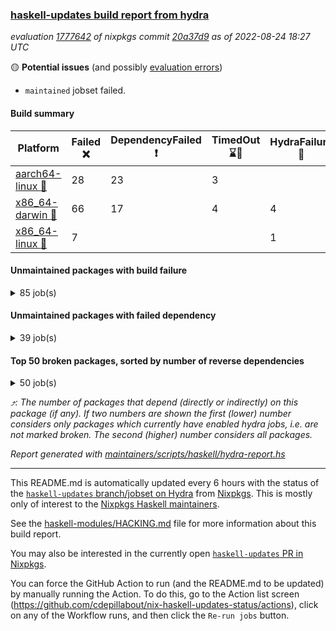 ### [haskell-updates build report from hydra](https://hydra.nixos.org/jobset/nixpkgs/haskell-updates)
*evaluation [1777642](https://hydra.nixos.org/eval/1777642) of nixpkgs commit [20a37d9](https://github.com/NixOS/nixpkgs/commits/20a37d966dc8cf8dfcf6460b7061c6cda5adc866) as of 2022-08-24 18:27 UTC*

:yellow_circle: **Potential issues** (and possibly [evaluation errors](https://hydra.nixos.org/jobset/nixpkgs/haskell-updates))
  * `maintained` jobset failed.

#### Build summary

 | Platform | Failed :x: | DependencyFailed :heavy_exclamation_mark: | TimedOut :hourglass::no_entry_sign: | HydraFailure :construction: | Success :heavy_check_mark: | 
 | --- | --- | --- | --- | --- | --- | 
 | [aarch64-linux :iphone:](https://hydra.nixos.org/eval/1777642?filter=.aarch64-linux) | 28 | 23 | 3 |  | 6603 | 
 | [x86_64-darwin :apple:](https://hydra.nixos.org/eval/1777642?filter=.x86_64-darwin) | 66 | 17 | 4 | 4 | 6512 | 
 | [x86_64-linux :penguin:](https://hydra.nixos.org/eval/1777642?filter=.x86_64-linux) | 7 |  |  | 1 | 6691 | 
#### Unmaintained packages with build failure
<details><summary>85 job(s) </summary>

- [ ] [[:iphone::heavy_check_mark:]](https://hydra.nixos.org/build/188024911) [[:apple::x:]](https://hydra.nixos.org/build/188027897) [[:penguin::heavy_check_mark:]](https://hydra.nixos.org/build/188028354) [haskellPackages.di-core](https://hydra.nixos.org/eval/1777642?filter=haskellPackages.di-core)  :arrow_heading_up: 8 | 11
- [ ] [[:iphone::x:]](https://hydra.nixos.org/build/188025806) [[:apple::heavy_check_mark:]](https://hydra.nixos.org/build/188027413) [[:penguin::heavy_check_mark:]](https://hydra.nixos.org/build/188027365) [haskellPackages.OrderedBits](https://hydra.nixos.org/eval/1777642?filter=haskellPackages.OrderedBits)  :arrow_heading_up: 5 | 36
- [ ] [[:iphone::heavy_check_mark:]](https://hydra.nixos.org/build/188025538) [[:apple::x:]](https://hydra.nixos.org/build/188026155) [[:penguin::heavy_check_mark:]](https://hydra.nixos.org/build/188028532) [haskellPackages.zip](https://hydra.nixos.org/eval/1777642?filter=haskellPackages.zip)  :arrow_heading_up: 5 | 11
- [ ] [[:iphone::x:]](https://hydra.nixos.org/build/188019606) [[:apple::heavy_check_mark:]](https://hydra.nixos.org/build/188021974) [[:penguin::heavy_check_mark:]](https://hydra.nixos.org/build/188017899) [haskellPackages.hw-json-simd](https://hydra.nixos.org/eval/1777642?filter=haskellPackages.hw-json-simd)  :arrow_heading_up: 4 | 8
- [ ] [[:iphone::x:]](https://hydra.nixos.org/build/188020705) [[:apple::heavy_check_mark:]](https://hydra.nixos.org/build/188020839) [[:penguin::heavy_check_mark:]](https://hydra.nixos.org/build/188023775) [haskellPackages.hw-simd](https://hydra.nixos.org/eval/1777642?filter=haskellPackages.hw-simd)  :arrow_heading_up: 4 | 8
- [ ] [[:iphone::x:]](https://hydra.nixos.org/build/187763668) [[:apple::heavy_check_mark:]](https://hydra.nixos.org/build/187772001) [[:penguin::heavy_check_mark:]](https://hydra.nixos.org/build/187764646) [haskellPackages.long-double](https://hydra.nixos.org/eval/1777642?filter=haskellPackages.long-double)  :arrow_heading_up: 2 | 2
- [ ] [[:iphone::x:]](https://hydra.nixos.org/build/188024139) [[:apple::heavy_check_mark:]](https://hydra.nixos.org/build/188026078) [[:penguin::heavy_check_mark:]](https://hydra.nixos.org/build/188025230) [haskellPackages.quic](https://hydra.nixos.org/eval/1777642?filter=haskellPackages.quic)  :arrow_heading_up: 2 | 2
- [ ] [[:iphone::x:]](https://hydra.nixos.org/build/187758503) [[:apple::heavy_check_mark:]](https://hydra.nixos.org/build/187760858) [[:penguin::heavy_check_mark:]](https://hydra.nixos.org/build/187757354) [haskellPackages.freetype2](https://hydra.nixos.org/eval/1777642?filter=haskellPackages.freetype2)  :arrow_heading_up: 1 | 8
- [ ] [[:iphone::x:]](https://hydra.nixos.org/build/188022531) [[:apple::x:]](https://hydra.nixos.org/build/188024781) [[:penguin::x:]](https://hydra.nixos.org/build/188017733) [haskellPackages.cabal-install-solver](https://hydra.nixos.org/eval/1777642?filter=haskellPackages.cabal-install-solver)  :arrow_heading_up: 1 | 1
- [ ] [[:iphone::x:]](https://hydra.nixos.org/build/188018665) [[:apple::x:]](https://hydra.nixos.org/build/188019863) [[:penguin::heavy_check_mark:]](https://hydra.nixos.org/build/188018721) [haskellPackages.easytensor](https://hydra.nixos.org/eval/1777642?filter=haskellPackages.easytensor)  :arrow_heading_up: 1 | 1
- [ ] [[:iphone::x:]](https://hydra.nixos.org/build/187756896) [[:apple::heavy_check_mark:]](https://hydra.nixos.org/build/187753917) [[:penguin::heavy_check_mark:]](https://hydra.nixos.org/build/187770850) [haskellPackages.nlopt-haskell](https://hydra.nixos.org/eval/1777642?filter=haskellPackages.nlopt-haskell)  :arrow_heading_up: 1 | 1
- [ ] [[:iphone::heavy_check_mark:]](https://hydra.nixos.org/build/187765666) [[:apple::x:]](https://hydra.nixos.org/build/187760492) [[:penguin::heavy_check_mark:]](https://hydra.nixos.org/build/187756581) [haskellPackages.openal-ffi](https://hydra.nixos.org/eval/1777642?filter=haskellPackages.openal-ffi)  :arrow_heading_up: 1 | 1
- [ ] [[:iphone::x:]](https://hydra.nixos.org/build/188026688) [[:apple::heavy_check_mark:]](https://hydra.nixos.org/build/188022156) [[:penguin::heavy_check_mark:]](https://hydra.nixos.org/build/188024054) [haskellPackages.swisstable](https://hydra.nixos.org/eval/1777642?filter=haskellPackages.swisstable)  :arrow_heading_up: 1 | 1
- [ ] [[:iphone::x:]](https://hydra.nixos.org/build/187762212) [[:apple::heavy_check_mark:]](https://hydra.nixos.org/build/187773956) [[:penguin::heavy_check_mark:]](https://hydra.nixos.org/build/187770283) [haskellPackages.unicode-properties](https://hydra.nixos.org/eval/1777642?filter=haskellPackages.unicode-properties)  :arrow_heading_up: 1 | 1
- [ ] [[:iphone::x:]](https://hydra.nixos.org/build/188024200) [[:apple::heavy_check_mark:]](https://hydra.nixos.org/build/188027568) [[:penguin::heavy_check_mark:]](https://hydra.nixos.org/build/188030281) [haskellPackages.flatparse](https://hydra.nixos.org/eval/1777642?filter=haskellPackages.flatparse)  :arrow_heading_up: 0 | 7
- [ ] [[:iphone::heavy_check_mark:]](https://hydra.nixos.org/build/188018750) [[:apple::x:]](https://hydra.nixos.org/build/188029735) [[:penguin::heavy_check_mark:]](https://hydra.nixos.org/build/188018871) [haskellPackages.PyF](https://hydra.nixos.org/eval/1777642?filter=haskellPackages.PyF)  :arrow_heading_up: 0 | 4
- [ ] [[:iphone::heavy_check_mark:]](https://hydra.nixos.org/build/187757056) [[:apple::x:]](https://hydra.nixos.org/build/187763747) [[:penguin::heavy_check_mark:]](https://hydra.nixos.org/build/187764145) [haskellPackages.hmidi](https://hydra.nixos.org/eval/1777642?filter=haskellPackages.hmidi)  :arrow_heading_up: 0 | 4
- [ ] [[:iphone::x:]](https://hydra.nixos.org/build/188021216) [[:apple::x:]](https://hydra.nixos.org/build/188017031) [[:penguin::heavy_check_mark:]](https://hydra.nixos.org/build/188021048) [haskellPackages.json-rpc](https://hydra.nixos.org/eval/1777642?filter=haskellPackages.json-rpc)  :arrow_heading_up: 0 | 2
- [ ] [[:iphone::heavy_check_mark:]](https://hydra.nixos.org/build/188020693) [[:apple::x:]](https://hydra.nixos.org/build/188024979) [[:penguin::heavy_check_mark:]](https://hydra.nixos.org/build/188018355) [haskellPackages.posix-socket](https://hydra.nixos.org/eval/1777642?filter=haskellPackages.posix-socket)  :arrow_heading_up: 0 | 2
- [ ] [[:iphone::heavy_check_mark:]](https://hydra.nixos.org/build/188043247) [[:apple::x:]](https://hydra.nixos.org/build/188020077) [[:penguin::heavy_check_mark:]](https://hydra.nixos.org/build/188043157) [haskellPackages.gi-gdkx11](https://hydra.nixos.org/eval/1777642?filter=haskellPackages.gi-gdkx11)  :arrow_heading_up: 0 | 1
- [ ] [[:iphone::heavy_check_mark:]](https://hydra.nixos.org/build/188030175) [[:apple::x:]](https://hydra.nixos.org/build/188025506) [[:penguin::heavy_check_mark:]](https://hydra.nixos.org/build/188023232) [haskellPackages.hamid](https://hydra.nixos.org/eval/1777642?filter=haskellPackages.hamid)  :arrow_heading_up: 0 | 1
- [ ] [[:iphone::heavy_check_mark:]](https://hydra.nixos.org/build/188029515) [[:apple::x:]](https://hydra.nixos.org/build/188020538) [[:penguin::heavy_check_mark:]](https://hydra.nixos.org/build/188031263) [haskellPackages.hmatrix-morpheus](https://hydra.nixos.org/eval/1777642?filter=haskellPackages.hmatrix-morpheus)  :arrow_heading_up: 0 | 1
- [ ] [[:iphone::heavy_check_mark:]](https://hydra.nixos.org/build/187768112) [[:apple::x:]](https://hydra.nixos.org/build/187767816) [[:penguin::heavy_check_mark:]](https://hydra.nixos.org/build/187757052) [haskellPackages.huckleberry](https://hydra.nixos.org/eval/1777642?filter=haskellPackages.huckleberry)  :arrow_heading_up: 0 | 1
- [ ] [[:iphone::x:]](https://hydra.nixos.org/build/188025434) [[:apple::heavy_check_mark:]](https://hydra.nixos.org/build/188026849) [[:penguin::heavy_check_mark:]](https://hydra.nixos.org/build/188021372) [haskellPackages.picosat](https://hydra.nixos.org/eval/1777642?filter=haskellPackages.picosat)  :arrow_heading_up: 0 | 1
- [ ] [[:iphone::heavy_check_mark:]](https://hydra.nixos.org/build/187759813) [[:apple::x:]](https://hydra.nixos.org/build/187763999) [[:penguin::heavy_check_mark:]](https://hydra.nixos.org/build/187764548) [haskellPackages.select](https://hydra.nixos.org/eval/1777642?filter=haskellPackages.select)  :arrow_heading_up: 0 | 1
- [ ] [[:iphone::heavy_check_mark:]](https://hydra.nixos.org/build/188018977) [[:apple::x:]](https://hydra.nixos.org/build/188017708) [[:penguin::heavy_check_mark:]](https://hydra.nixos.org/build/188023563) [haskellPackages.sysinfo](https://hydra.nixos.org/eval/1777642?filter=haskellPackages.sysinfo)  :arrow_heading_up: 0 | 1
- [ ] [[:iphone::heavy_check_mark:]](https://hydra.nixos.org/build/188030190) [[:apple::x:]](https://hydra.nixos.org/build/188025195) [[:penguin::heavy_check_mark:]](https://hydra.nixos.org/build/188027794) [haskellPackages.FractalArt](https://hydra.nixos.org/eval/1777642?filter=haskellPackages.FractalArt) 
- [ ] [[:iphone::x:]](https://hydra.nixos.org/build/188023891) [[:apple::heavy_check_mark:]](https://hydra.nixos.org/build/188023271) [[:penguin::heavy_check_mark:]](https://hydra.nixos.org/build/188022638) [haskellPackages.HsASA](https://hydra.nixos.org/eval/1777642?filter=haskellPackages.HsASA) 
- [ ] [[:iphone::x:]](https://hydra.nixos.org/build/188028358) [[:apple::x:]](https://hydra.nixos.org/build/188019486) [[:penguin::x:]](https://hydra.nixos.org/build/188023770) [haskellPackages.aasam](https://hydra.nixos.org/eval/1777642?filter=haskellPackages.aasam) 
- [ ] [[:iphone::heavy_check_mark:]](https://hydra.nixos.org/build/188022380) [[:apple::heavy_check_mark:]](https://hydra.nixos.org/build/188019082) [[:penguin::x:]](https://hydra.nixos.org/build/188019203) [haskellPackages.capataz](https://hydra.nixos.org/eval/1777642?filter=haskellPackages.capataz) 
- [ ] [[:iphone::heavy_check_mark:]](https://hydra.nixos.org/build/188023367) [[:apple::x:]](https://hydra.nixos.org/build/188019746) [[:penguin::heavy_check_mark:]](https://hydra.nixos.org/build/188020832) [haskellPackages.chiphunk](https://hydra.nixos.org/eval/1777642?filter=haskellPackages.chiphunk) 
- [ ] [[:iphone::x:]](https://hydra.nixos.org/build/188024615) [[:apple::heavy_check_mark:]](https://hydra.nixos.org/build/188028273) [[:penguin::heavy_check_mark:]](https://hydra.nixos.org/build/188031531) [haskellPackages.comfort-fftw](https://hydra.nixos.org/eval/1777642?filter=haskellPackages.comfort-fftw) 
- [ ] [[:iphone::heavy_check_mark:]](https://hydra.nixos.org/build/188020078) [[:apple::x:]](https://hydra.nixos.org/build/188023729) [[:penguin::heavy_check_mark:]](https://hydra.nixos.org/build/188023156) [haskellPackages.diskhash](https://hydra.nixos.org/eval/1777642?filter=haskellPackages.diskhash) 
- [ ] [[:iphone::heavy_check_mark:]](https://hydra.nixos.org/build/188028933) [[:apple::x:]](https://hydra.nixos.org/build/188028678) [[:penguin::heavy_check_mark:]](https://hydra.nixos.org/build/188021107) [haskellPackages.epub-tools](https://hydra.nixos.org/eval/1777642?filter=haskellPackages.epub-tools) 
- [ ] [[:iphone::heavy_check_mark:]](https://hydra.nixos.org/build/188026531) [[:apple::x:]](https://hydra.nixos.org/build/188025664) [[:penguin::heavy_check_mark:]](https://hydra.nixos.org/build/188027601) [haskellPackages.fsnotify-conduit](https://hydra.nixos.org/eval/1777642?filter=haskellPackages.fsnotify-conduit) 
- [ ] [[:iphone::heavy_check_mark:]](https://hydra.nixos.org/build/188028689) [[:apple::x:]](https://hydra.nixos.org/build/188030917) [[:penguin::heavy_check_mark:]](https://hydra.nixos.org/build/188027008) [haskellPackages.fudgets](https://hydra.nixos.org/eval/1777642?filter=haskellPackages.fudgets) 
- [ ] [[:iphone::heavy_check_mark:]](https://hydra.nixos.org/build/188023644) [[:apple::x:]](https://hydra.nixos.org/build/188031404) [[:penguin::heavy_check_mark:]](https://hydra.nixos.org/build/188030853) [haskellPackages.gerrit](https://hydra.nixos.org/eval/1777642?filter=haskellPackages.gerrit) 
- [ ] [[:iphone::heavy_check_mark:]](https://hydra.nixos.org/build/187758353) [[:apple::x:]](https://hydra.nixos.org/build/187754188) [[:penguin::heavy_check_mark:]](https://hydra.nixos.org/build/187770936) [haskellPackages.ghc-gc-hook](https://hydra.nixos.org/eval/1777642?filter=haskellPackages.ghc-gc-hook) 
- [ ] [[:apple::x:]](https://hydra.nixos.org/build/188023261) [haskellPackages.gi-gtkosxapplication](https://hydra.nixos.org/eval/1777642?filter=haskellPackages.gi-gtkosxapplication) 
- [ ] [[:iphone::x:]](https://hydra.nixos.org/build/188043162) [[:penguin::heavy_check_mark:]](https://hydra.nixos.org/build/188043166) [haskellPackages.gnome-keyring](https://hydra.nixos.org/eval/1777642?filter=haskellPackages.gnome-keyring) 
- [ ] [[:apple::x:]](https://hydra.nixos.org/build/188022725) [haskellPackages.gtk-mac-integration](https://hydra.nixos.org/eval/1777642?filter=haskellPackages.gtk-mac-integration) 
- [ ] [[:iphone::heavy_check_mark:]](https://hydra.nixos.org/build/188043188) [[:apple::x:]](https://hydra.nixos.org/build/188020720) [[:penguin::heavy_check_mark:]](https://hydra.nixos.org/build/188043205) [haskellPackages.gtk-traymanager](https://hydra.nixos.org/eval/1777642?filter=haskellPackages.gtk-traymanager) 
- [ ] [[:apple::x:]](https://hydra.nixos.org/build/188028183) [haskellPackages.gtk3-mac-integration](https://hydra.nixos.org/eval/1777642?filter=haskellPackages.gtk3-mac-integration) 
- [ ] [[:iphone::heavy_check_mark:]](https://hydra.nixos.org/build/187767616) [[:apple::x:]](https://hydra.nixos.org/build/187766019) [[:penguin::heavy_check_mark:]](https://hydra.nixos.org/build/187768812) [haskellPackages.hid](https://hydra.nixos.org/eval/1777642?filter=haskellPackages.hid) 
- [ ] [[:iphone::heavy_check_mark:]](https://hydra.nixos.org/build/188024713) [[:apple::x:]](https://hydra.nixos.org/build/188022148) [[:penguin::heavy_check_mark:]](https://hydra.nixos.org/build/188029237) [haskellPackages.higher-leveldb](https://hydra.nixos.org/eval/1777642?filter=haskellPackages.higher-leveldb) 
- [ ] [[:iphone::heavy_check_mark:]](https://hydra.nixos.org/build/188023303) [[:apple::x:]](https://hydra.nixos.org/build/188023028) [[:penguin::heavy_check_mark:]](https://hydra.nixos.org/build/188017325) [haskellPackages.highlight](https://hydra.nixos.org/eval/1777642?filter=haskellPackages.highlight) 
- [ ] [[:iphone::heavy_check_mark:]](https://hydra.nixos.org/build/188018561) [[:apple::x:]](https://hydra.nixos.org/build/188027844) [[:penguin::heavy_check_mark:]](https://hydra.nixos.org/build/188019991) [haskellPackages.hinotify-conduit](https://hydra.nixos.org/eval/1777642?filter=haskellPackages.hinotify-conduit) 
- [ ] [[:iphone::heavy_check_mark:]](https://hydra.nixos.org/build/188020782) [[:apple::x:]](https://hydra.nixos.org/build/188029831) [[:penguin::heavy_check_mark:]](https://hydra.nixos.org/build/188029833) [haskellPackages.hssh](https://hydra.nixos.org/eval/1777642?filter=haskellPackages.hssh) 
- [ ] [[:iphone::heavy_check_mark:]](https://hydra.nixos.org/build/188022163) [[:apple::x:]](https://hydra.nixos.org/build/188028963) [[:penguin::heavy_check_mark:]](https://hydra.nixos.org/build/188030410) [haskellPackages.hsshellscript](https://hydra.nixos.org/eval/1777642?filter=haskellPackages.hsshellscript) 
- [ ] [[:iphone::heavy_check_mark:]](https://hydra.nixos.org/build/187767673) [[:apple::x:]](https://hydra.nixos.org/build/187754648) [[:penguin::heavy_check_mark:]](https://hydra.nixos.org/build/187772198) [haskellPackages.hssourceinfo](https://hydra.nixos.org/eval/1777642?filter=haskellPackages.hssourceinfo) 
- [ ] [[:iphone::heavy_check_mark:]](https://hydra.nixos.org/build/188025786) [[:apple::x:]](https://hydra.nixos.org/build/188019527) [[:penguin::heavy_check_mark:]](https://hydra.nixos.org/build/188031315) [haskellPackages.interprocess](https://hydra.nixos.org/eval/1777642?filter=haskellPackages.interprocess) 
- [ ] [[:iphone::heavy_check_mark:]](https://hydra.nixos.org/build/188017877) [[:apple::x:]](https://hydra.nixos.org/build/188024543) [[:penguin::heavy_check_mark:]](https://hydra.nixos.org/build/188020374) [haskellPackages.intricacy](https://hydra.nixos.org/eval/1777642?filter=haskellPackages.intricacy) 
- [ ] [[:iphone::heavy_check_mark:]](https://hydra.nixos.org/build/188024998) [[:apple::x:]](https://hydra.nixos.org/build/188030424) [[:penguin::heavy_check_mark:]](https://hydra.nixos.org/build/188031484) [haskellPackages.ipcvar](https://hydra.nixos.org/eval/1777642?filter=haskellPackages.ipcvar) 
- [ ] [[:iphone::x:]](https://hydra.nixos.org/build/188025284) [[:apple::heavy_check_mark:]](https://hydra.nixos.org/build/188019993) [[:penguin::heavy_check_mark:]](https://hydra.nixos.org/build/188026143) [haskellPackages.jammittools](https://hydra.nixos.org/eval/1777642?filter=haskellPackages.jammittools) 
- [ ] [[:apple::x:]](https://hydra.nixos.org/build/187760836) [haskellPackages.kqueue](https://hydra.nixos.org/eval/1777642?filter=haskellPackages.kqueue) 
- [ ] [[:iphone::x:]](https://hydra.nixos.org/build/188030687) [[:apple::x:]](https://hydra.nixos.org/build/188031533) [[:penguin::x:]](https://hydra.nixos.org/build/188017137) [haskellPackages.landlock](https://hydra.nixos.org/eval/1777642?filter=haskellPackages.landlock) 
- [ ] [[:iphone::x:]](https://hydra.nixos.org/build/188018555) [[:apple::x:]](https://hydra.nixos.org/build/188029937) [[:penguin::heavy_check_mark:]](https://hydra.nixos.org/build/188031387) [haskellPackages.libsecp256k1](https://hydra.nixos.org/eval/1777642?filter=haskellPackages.libsecp256k1) 
- [ ] [[:iphone::heavy_check_mark:]](https://hydra.nixos.org/build/187757474) [[:apple::x:]](https://hydra.nixos.org/build/187770868) [[:penguin::heavy_check_mark:]](https://hydra.nixos.org/build/187766473) [haskellPackages.linux-framebuffer](https://hydra.nixos.org/eval/1777642?filter=haskellPackages.linux-framebuffer) 
- [ ] [[:iphone::heavy_check_mark:]](https://hydra.nixos.org/build/188026254) [[:apple::x:]](https://hydra.nixos.org/build/188031235) [[:penguin::heavy_check_mark:]](https://hydra.nixos.org/build/188025285) [haskellPackages.mediawiki2latex](https://hydra.nixos.org/eval/1777642?filter=haskellPackages.mediawiki2latex) 
- [ ] [[:iphone::heavy_check_mark:]](https://hydra.nixos.org/build/187773188) [[:apple::x:]](https://hydra.nixos.org/build/187769267) [[:penguin::heavy_check_mark:]](https://hydra.nixos.org/build/187771563) [haskellPackages.memfd](https://hydra.nixos.org/eval/1777642?filter=haskellPackages.memfd) 
- [ ] [[:iphone::heavy_check_mark:]](https://hydra.nixos.org/build/188027998) [[:apple::x:]](https://hydra.nixos.org/build/188019021) [[:penguin::heavy_check_mark:]](https://hydra.nixos.org/build/188029745) [haskellPackages.mercury-api](https://hydra.nixos.org/eval/1777642?filter=haskellPackages.mercury-api) 
- [ ] [[:iphone::heavy_check_mark:]](https://hydra.nixos.org/build/188026933) [[:apple::x:]](https://hydra.nixos.org/build/188020372) [[:penguin::heavy_check_mark:]](https://hydra.nixos.org/build/188017048) [haskellPackages.nano-cryptr](https://hydra.nixos.org/eval/1777642?filter=haskellPackages.nano-cryptr) 
- [ ] [[:iphone::x:]](https://hydra.nixos.org/build/188023640) [[:apple::x:]](https://hydra.nixos.org/build/188027224) [[:penguin::x:]](https://hydra.nixos.org/build/188019448) [haskellPackages.ngx-export-log](https://hydra.nixos.org/eval/1777642?filter=haskellPackages.ngx-export-log) 
- [ ] [[:iphone::heavy_check_mark:]](https://hydra.nixos.org/build/188022321) [[:apple::x:]](https://hydra.nixos.org/build/188030560) [[:penguin::heavy_check_mark:]](https://hydra.nixos.org/build/188024633) [haskellPackages.persistent-pagination](https://hydra.nixos.org/eval/1777642?filter=haskellPackages.persistent-pagination) 
- [ ] [[:iphone::heavy_check_mark:]](https://hydra.nixos.org/build/188019430) [[:apple::x:]](https://hydra.nixos.org/build/188021521) [[:penguin::heavy_check_mark:]](https://hydra.nixos.org/build/188017688) [haskellPackages.phatsort](https://hydra.nixos.org/eval/1777642?filter=haskellPackages.phatsort) 
- [ ] [[:iphone::x:]](https://hydra.nixos.org/build/188030881) [[:apple::x:]](https://hydra.nixos.org/build/188018161) [[:penguin::x:]](https://hydra.nixos.org/build/188029018) [haskellPackages.phonetic-languages-simplified-properties-array-old](https://hydra.nixos.org/eval/1777642?filter=haskellPackages.phonetic-languages-simplified-properties-array-old) 
- [ ] [[:iphone::heavy_check_mark:]](https://hydra.nixos.org/build/188025465) [[:apple::x:]](https://hydra.nixos.org/build/188030098) [[:penguin::heavy_check_mark:]](https://hydra.nixos.org/build/188021080) [haskellPackages.ping-wrapper](https://hydra.nixos.org/eval/1777642?filter=haskellPackages.ping-wrapper) 
- [ ] [[:iphone::heavy_check_mark:]](https://hydra.nixos.org/build/188024056) [[:apple::x:]](https://hydra.nixos.org/build/188017823) [[:penguin::heavy_check_mark:]](https://hydra.nixos.org/build/188030915) [haskellPackages.posix-timer](https://hydra.nixos.org/eval/1777642?filter=haskellPackages.posix-timer) 
- [ ] [[:iphone::heavy_check_mark:]](https://hydra.nixos.org/build/188023063) [[:apple::x:]](https://hydra.nixos.org/build/188028487) [[:penguin::heavy_check_mark:]](https://hydra.nixos.org/build/188027764) [haskellPackages.procex](https://hydra.nixos.org/eval/1777642?filter=haskellPackages.procex) 
- [ ] [[:iphone::heavy_check_mark:]](https://hydra.nixos.org/build/188027292) [[:apple::x:]](https://hydra.nixos.org/build/188027508) [[:penguin::heavy_check_mark:]](https://hydra.nixos.org/build/188018392) [haskellPackages.pthread](https://hydra.nixos.org/eval/1777642?filter=haskellPackages.pthread) 
- [ ] [[:iphone::x:]](https://hydra.nixos.org/build/188029187) [[:apple::x:]](https://hydra.nixos.org/build/188021850) [[:penguin::x:]](https://hydra.nixos.org/build/188025940) [haskellPackages.r-glpk-phonetic-languages-ukrainian-durations](https://hydra.nixos.org/eval/1777642?filter=haskellPackages.r-glpk-phonetic-languages-ukrainian-durations) 
- [ ] [[:iphone::heavy_check_mark:]](https://hydra.nixos.org/build/188031392) [[:apple::x:]](https://hydra.nixos.org/build/188019994) [[:penguin::heavy_check_mark:]](https://hydra.nixos.org/build/188023136) [haskellPackages.reserve](https://hydra.nixos.org/eval/1777642?filter=haskellPackages.reserve) 
- [ ] [[:iphone::x:]](https://hydra.nixos.org/build/187762244) [[:apple::heavy_check_mark:]](https://hydra.nixos.org/build/187755003) [[:penguin::heavy_check_mark:]](https://hydra.nixos.org/build/187761550) [haskellPackages.risc386](https://hydra.nixos.org/eval/1777642?filter=haskellPackages.risc386) 
- [ ] [[:iphone::heavy_check_mark:]](https://hydra.nixos.org/build/187766680) [[:apple::x:]](https://hydra.nixos.org/build/187756803) [[:penguin::heavy_check_mark:]](https://hydra.nixos.org/build/187763289) [haskellPackages.sfml-audio](https://hydra.nixos.org/eval/1777642?filter=haskellPackages.sfml-audio) 
- [ ] [[:iphone::heavy_check_mark:]](https://hydra.nixos.org/build/187767034) [[:apple::x:]](https://hydra.nixos.org/build/187770065) [[:penguin::heavy_check_mark:]](https://hydra.nixos.org/build/187773143) [haskellPackages.shared-memory](https://hydra.nixos.org/eval/1777642?filter=haskellPackages.shared-memory) 
- [ ] [[:iphone::hourglass::no_entry_sign:]](https://hydra.nixos.org/build/188027087) [[:apple::x:]](https://hydra.nixos.org/build/188021903) [[:penguin::heavy_check_mark:]](https://hydra.nixos.org/build/188020444) [haskellPackages.skews](https://hydra.nixos.org/eval/1777642?filter=haskellPackages.skews) 
- [ ] [[:iphone::x:]](https://hydra.nixos.org/build/188017407) [[:apple::x:]](https://hydra.nixos.org/build/188030520) [[:penguin::heavy_check_mark:]](https://hydra.nixos.org/build/188017250) [haskellPackages.slugify](https://hydra.nixos.org/eval/1777642?filter=haskellPackages.slugify) 
- [ ] [[:iphone::heavy_check_mark:]](https://hydra.nixos.org/build/188019110) [[:apple::x:]](https://hydra.nixos.org/build/188027693) [[:penguin::heavy_check_mark:]](https://hydra.nixos.org/build/188017615) [haskellPackages.som](https://hydra.nixos.org/eval/1777642?filter=haskellPackages.som) 
- [ ] [[:iphone::heavy_check_mark:]](https://hydra.nixos.org/build/188031323) [[:apple::x:]](https://hydra.nixos.org/build/188028017) [[:penguin::heavy_check_mark:]](https://hydra.nixos.org/build/188024012) [haskellPackages.tailfile-hinotify](https://hydra.nixos.org/eval/1777642?filter=haskellPackages.tailfile-hinotify) 
- [ ] [[:iphone::x:]](https://hydra.nixos.org/build/187771981) [[:apple::heavy_check_mark:]](https://hydra.nixos.org/build/187756829) [[:penguin::heavy_check_mark:]](https://hydra.nixos.org/build/187761569) [haskellPackages.wiringPi](https://hydra.nixos.org/eval/1777642?filter=haskellPackages.wiringPi) 
- [ ] [[:iphone::x:]](https://hydra.nixos.org/build/188027836) [[:apple::heavy_check_mark:]](https://hydra.nixos.org/build/188021270) [[:penguin::heavy_check_mark:]](https://hydra.nixos.org/build/188024990) [haskellPackages.x86-64bit](https://hydra.nixos.org/eval/1777642?filter=haskellPackages.x86-64bit) 
- [ ] [[:iphone::heavy_check_mark:]](https://hydra.nixos.org/build/188024233) [[:apple::x:]](https://hydra.nixos.org/build/188025614) [[:penguin::heavy_check_mark:]](https://hydra.nixos.org/build/188021128) [haskellPackages.xmonad-utils](https://hydra.nixos.org/eval/1777642?filter=haskellPackages.xmonad-utils) 
- [ ] [[:iphone::heavy_check_mark:]](https://hydra.nixos.org/build/187767000) [[:apple::x:]](https://hydra.nixos.org/build/187773959) [[:penguin::heavy_check_mark:]](https://hydra.nixos.org/build/187767129) [haskellPackages.yoga](https://hydra.nixos.org/eval/1777642?filter=haskellPackages.yoga) 
- [ ] [[:iphone::heavy_check_mark:]](https://hydra.nixos.org/build/187766494) [[:apple::x:]](https://hydra.nixos.org/build/187768143) [[:penguin::heavy_check_mark:]](https://hydra.nixos.org/build/187766078) [haskellPackages.zot](https://hydra.nixos.org/eval/1777642?filter=haskellPackages.zot) 
- [ ] [[:iphone::heavy_check_mark:]](https://hydra.nixos.org/build/187764016) [[:apple::x:]](https://hydra.nixos.org/build/187761654) [[:penguin::heavy_check_mark:]](https://hydra.nixos.org/build/187756084) [haskellPackages.zxcvbn-c](https://hydra.nixos.org/eval/1777642?filter=haskellPackages.zxcvbn-c) 
</details>

#### Unmaintained packages with failed dependency
<details><summary>39 job(s) </summary>

- [ ] [[:iphone::heavy_check_mark:]](https://hydra.nixos.org/build/188019819) [[:apple::heavy_exclamation_mark:]](https://hydra.nixos.org/build/188020826) [[:penguin::heavy_check_mark:]](https://hydra.nixos.org/build/188017480) [haskellPackages.di-handle](https://hydra.nixos.org/eval/1777642?filter=haskellPackages.di-handle)  :arrow_heading_up: 6 | 9
- [ ] [[:iphone::heavy_check_mark:]](https://hydra.nixos.org/build/188024028) [[:apple::heavy_exclamation_mark:]](https://hydra.nixos.org/build/188028971) [[:penguin::heavy_check_mark:]](https://hydra.nixos.org/build/188019711) [haskellPackages.di-monad](https://hydra.nixos.org/eval/1777642?filter=haskellPackages.di-monad)  :arrow_heading_up: 6 | 9
- [ ] [[:iphone::heavy_check_mark:]](https://hydra.nixos.org/build/188030315) [[:apple::heavy_exclamation_mark:]](https://hydra.nixos.org/build/188018615) [[:penguin::heavy_check_mark:]](https://hydra.nixos.org/build/188028357) [haskellPackages.di-df1](https://hydra.nixos.org/eval/1777642?filter=haskellPackages.di-df1)  :arrow_heading_up: 5 | 8
- [ ] [[:iphone::heavy_exclamation_mark:]](https://hydra.nixos.org/build/188027975) [[:apple::heavy_check_mark:]](https://hydra.nixos.org/build/188017628) [[:penguin::heavy_check_mark:]](https://hydra.nixos.org/build/188017797) [haskellPackages.PrimitiveArray](https://hydra.nixos.org/eval/1777642?filter=haskellPackages.PrimitiveArray)  :arrow_heading_up: 4 | 35
- [ ] [[:iphone::heavy_check_mark:]](https://hydra.nixos.org/build/188027372) [[:apple::heavy_exclamation_mark:]](https://hydra.nixos.org/build/188021229) [[:penguin::heavy_check_mark:]](https://hydra.nixos.org/build/188021315) [haskellPackages.xlsx](https://hydra.nixos.org/eval/1777642?filter=haskellPackages.xlsx)  :arrow_heading_up: 4 | 6
- [ ] [[:iphone::heavy_exclamation_mark:]](https://hydra.nixos.org/build/188030928) [[:apple::heavy_check_mark:]](https://hydra.nixos.org/build/188026663) [[:penguin::heavy_check_mark:]](https://hydra.nixos.org/build/188017587) [haskellPackages.BiobaseTypes](https://hydra.nixos.org/eval/1777642?filter=haskellPackages.BiobaseTypes)  :arrow_heading_up: 3 | 21
- [ ] [[:iphone::heavy_exclamation_mark:]](https://hydra.nixos.org/build/188018785) [[:apple::heavy_check_mark:]](https://hydra.nixos.org/build/188030392) [[:penguin::heavy_check_mark:]](https://hydra.nixos.org/build/188026665) [haskellPackages.hw-json-standard-cursor](https://hydra.nixos.org/eval/1777642?filter=haskellPackages.hw-json-standard-cursor)  :arrow_heading_up: 2 | 6
- [ ] [[:iphone::heavy_exclamation_mark:]](https://hydra.nixos.org/build/188027491) [[:apple::heavy_check_mark:]](https://hydra.nixos.org/build/188019578) [[:penguin::heavy_check_mark:]](https://hydra.nixos.org/build/188027240) [haskellPackages.hw-json-simple-cursor](https://hydra.nixos.org/eval/1777642?filter=haskellPackages.hw-json-simple-cursor)  :arrow_heading_up: 2 | 4
- [ ] [[:iphone::heavy_check_mark:]](https://hydra.nixos.org/build/188017304) [[:apple::heavy_exclamation_mark:]](https://hydra.nixos.org/build/188018933) [[:penguin::heavy_check_mark:]](https://hydra.nixos.org/build/188024650) [haskellPackages.cointracking-imports](https://hydra.nixos.org/eval/1777642?filter=haskellPackages.cointracking-imports)  :arrow_heading_up: 2 | 2
- [ ] [[:iphone::heavy_exclamation_mark:]](https://hydra.nixos.org/build/188026827) [[:apple::heavy_check_mark:]](https://hydra.nixos.org/build/188028690) [[:penguin::heavy_check_mark:]](https://hydra.nixos.org/build/188025669) [haskellPackages.BiobaseENA](https://hydra.nixos.org/eval/1777642?filter=haskellPackages.BiobaseENA)  :arrow_heading_up: 1 | 18
- [ ] [[:iphone::heavy_check_mark:]](https://hydra.nixos.org/build/188020676) [[:apple::heavy_exclamation_mark:]](https://hydra.nixos.org/build/188020129) [[:penguin::heavy_check_mark:]](https://hydra.nixos.org/build/188019260) [haskellPackages.di-polysemy](https://hydra.nixos.org/eval/1777642?filter=haskellPackages.di-polysemy)  :arrow_heading_up: 1 | 4
- [ ] [[:iphone::heavy_exclamation_mark:]](https://hydra.nixos.org/build/188018833) [[:apple::heavy_check_mark:]](https://hydra.nixos.org/build/188020603) [[:penguin::heavy_check_mark:]](https://hydra.nixos.org/build/188021563) [haskellPackages.hw-json](https://hydra.nixos.org/eval/1777642?filter=haskellPackages.hw-json)  :arrow_heading_up: 1 | 3
- [ ] [[:iphone::heavy_exclamation_mark:]](https://hydra.nixos.org/build/188024375) [[:apple::heavy_check_mark:]](https://hydra.nixos.org/build/188030169) [[:penguin::heavy_check_mark:]](https://hydra.nixos.org/build/188029356) [haskellPackages.http3](https://hydra.nixos.org/eval/1777642?filter=haskellPackages.http3)  :arrow_heading_up: 1 | 1
- [ ] [[:iphone::heavy_check_mark:]](https://hydra.nixos.org/build/188024581) [[:apple::heavy_exclamation_mark:]](https://hydra.nixos.org/build/188019190) [[:penguin::heavy_check_mark:]](https://hydra.nixos.org/build/188023517) [haskellPackages.moto](https://hydra.nixos.org/eval/1777642?filter=haskellPackages.moto)  :arrow_heading_up: 1 | 1
- [ ] [[:iphone::hourglass::no_entry_sign:]](https://hydra.nixos.org/build/188023351) [[:apple::heavy_exclamation_mark:]](https://hydra.nixos.org/build/188026084) [[:penguin::heavy_check_mark:]](https://hydra.nixos.org/build/188018512) [haskellPackages.wss-client](https://hydra.nixos.org/eval/1777642?filter=haskellPackages.wss-client)  :arrow_heading_up: 1 | 1
- [ ] [[:iphone::heavy_exclamation_mark:]](https://hydra.nixos.org/build/188031252) [[:apple::heavy_check_mark:]](https://hydra.nixos.org/build/188022686) [[:penguin::heavy_check_mark:]](https://hydra.nixos.org/build/188031526) [haskellPackages.BiobaseXNA](https://hydra.nixos.org/eval/1777642?filter=haskellPackages.BiobaseXNA)  :arrow_heading_up: 0 | 17
- [ ] [[:iphone::heavy_exclamation_mark:]](https://hydra.nixos.org/build/188026106) [[:apple::heavy_check_mark:]](https://hydra.nixos.org/build/188029972) [[:penguin::heavy_check_mark:]](https://hydra.nixos.org/build/188017047) [haskellPackages.BiobaseFasta](https://hydra.nixos.org/eval/1777642?filter=haskellPackages.BiobaseFasta)  :arrow_heading_up: 0 | 3
- [ ] [[:iphone::heavy_exclamation_mark:]](https://hydra.nixos.org/build/188020121) [[:apple::heavy_check_mark:]](https://hydra.nixos.org/build/188022813) [[:penguin::heavy_check_mark:]](https://hydra.nixos.org/build/188022174) [haskellPackages.hw-dsv](https://hydra.nixos.org/eval/1777642?filter=haskellPackages.hw-dsv)  :arrow_heading_up: 0 | 3
- [ ] [[:iphone::heavy_check_mark:]](https://hydra.nixos.org/build/188017500) [[:apple::heavy_exclamation_mark:]](https://hydra.nixos.org/build/188030699) [[:penguin::heavy_check_mark:]](https://hydra.nixos.org/build/188030289) [haskellPackages.di](https://hydra.nixos.org/eval/1777642?filter=haskellPackages.di)  :arrow_heading_up: 0 | 2
- [ ] [[:iphone::heavy_exclamation_mark:]](https://hydra.nixos.org/build/188025760) [[:apple::heavy_check_mark:]](https://hydra.nixos.org/build/188030663) [[:penguin::heavy_check_mark:]](https://hydra.nixos.org/build/188018992) [haskellPackages.hw-json-lens](https://hydra.nixos.org/eval/1777642?filter=haskellPackages.hw-json-lens)  :arrow_heading_up: 0 | 1
- [ ] [[:iphone::heavy_exclamation_mark:]](https://hydra.nixos.org/build/188028925) [[:apple::heavy_check_mark:]](https://hydra.nixos.org/build/188031057) [[:penguin::heavy_check_mark:]](https://hydra.nixos.org/build/188028937) [haskellPackages.align-audio](https://hydra.nixos.org/eval/1777642?filter=haskellPackages.align-audio) 
- [ ] [[:iphone::heavy_check_mark:]](https://hydra.nixos.org/build/188031503) [[:apple::heavy_exclamation_mark:]](https://hydra.nixos.org/build/188019468) [[:penguin::heavy_check_mark:]](https://hydra.nixos.org/build/188022554) [haskellPackages.bnb-staking-csvs](https://hydra.nixos.org/eval/1777642?filter=haskellPackages.bnb-staking-csvs) 
- [ ] [[:iphone::heavy_exclamation_mark:]](https://hydra.nixos.org/build/188018495) [[:apple::heavy_exclamation_mark:]](https://hydra.nixos.org/build/188020842) [[:penguin::heavy_check_mark:]](https://hydra.nixos.org/build/188017858) [haskellPackages.easytensor-vulkan](https://hydra.nixos.org/eval/1777642?filter=haskellPackages.easytensor-vulkan) 
- [ ] [[:iphone::heavy_exclamation_mark:]](https://hydra.nixos.org/build/188024046) [[:apple::heavy_check_mark:]](https://hydra.nixos.org/build/188028646) [[:penguin::heavy_check_mark:]](https://hydra.nixos.org/build/188031045) [haskellPackages.harfbuzz-pure](https://hydra.nixos.org/eval/1777642?filter=haskellPackages.harfbuzz-pure) 
- [ ] [[:iphone::heavy_exclamation_mark:]](https://hydra.nixos.org/build/188030321) [[:apple::heavy_check_mark:]](https://hydra.nixos.org/build/188025737) [[:penguin::heavy_check_mark:]](https://hydra.nixos.org/build/188018396) [haskellPackages.hmatrix-nlopt](https://hydra.nixos.org/eval/1777642?filter=haskellPackages.hmatrix-nlopt) 
- [ ] [[:iphone::heavy_exclamation_mark:]](https://hydra.nixos.org/build/188029260) [[:apple::heavy_check_mark:]](https://hydra.nixos.org/build/188019117) [[:penguin::heavy_check_mark:]](https://hydra.nixos.org/build/188028552) [haskellPackages.hs-swisstable-hashtables-class](https://hydra.nixos.org/eval/1777642?filter=haskellPackages.hs-swisstable-hashtables-class) 
- [ ] [[:iphone::heavy_exclamation_mark:]](https://hydra.nixos.org/build/188017756) [[:apple::heavy_check_mark:]](https://hydra.nixos.org/build/188027195) [[:penguin::heavy_check_mark:]](https://hydra.nixos.org/build/188030954) [haskellPackages.hw-simd-cli](https://hydra.nixos.org/eval/1777642?filter=haskellPackages.hw-simd-cli) 
- [ ] [[:iphone::heavy_exclamation_mark:]](https://hydra.nixos.org/build/188024975) [[:apple::heavy_check_mark:]](https://hydra.nixos.org/build/188021263) [[:penguin::heavy_check_mark:]](https://hydra.nixos.org/build/188021374) [haskellPackages.kmn-programming](https://hydra.nixos.org/eval/1777642?filter=haskellPackages.kmn-programming) 
- [ ] [[:iphone::heavy_check_mark:]](https://hydra.nixos.org/build/188026829) [[:apple::heavy_exclamation_mark:]](https://hydra.nixos.org/build/188028683) [[:penguin::heavy_check_mark:]](https://hydra.nixos.org/build/188017870) [haskellPackages.moto-postgresql](https://hydra.nixos.org/eval/1777642?filter=haskellPackages.moto-postgresql) 
- [ ] [[:iphone::hourglass::no_entry_sign:]](https://hydra.nixos.org/build/188026294) [[:apple::heavy_exclamation_mark:]](https://hydra.nixos.org/build/188023262) [[:penguin::heavy_check_mark:]](https://hydra.nixos.org/build/188026122) [haskellPackages.network-messagepack-rpc-websocket](https://hydra.nixos.org/eval/1777642?filter=haskellPackages.network-messagepack-rpc-websocket) 
- [ ] [[:iphone::heavy_check_mark:]](https://hydra.nixos.org/build/188021445) [[:apple::heavy_exclamation_mark:]](https://hydra.nixos.org/build/188023818) [[:penguin::heavy_check_mark:]](https://hydra.nixos.org/build/188027765) [haskellPackages.polysemy-log-di](https://hydra.nixos.org/eval/1777642?filter=haskellPackages.polysemy-log-di) 
- [ ] [[:iphone::heavy_exclamation_mark:]](https://hydra.nixos.org/build/188021643) [[:apple::heavy_check_mark:]](https://hydra.nixos.org/build/188029889) [[:penguin::heavy_check_mark:]](https://hydra.nixos.org/build/188027988) [haskellPackages.rounded](https://hydra.nixos.org/eval/1777642?filter=haskellPackages.rounded) 
- [ ] [[:iphone::heavy_exclamation_mark:]](https://hydra.nixos.org/build/188023085) [[:apple::heavy_check_mark:]](https://hydra.nixos.org/build/188019290) [[:penguin::heavy_check_mark:]](https://hydra.nixos.org/build/188027313) [haskellPackages.rounded-hw](https://hydra.nixos.org/eval/1777642?filter=haskellPackages.rounded-hw) 
- [ ] [[:iphone::heavy_check_mark:]](https://hydra.nixos.org/build/188021062) [[:apple::heavy_exclamation_mark:]](https://hydra.nixos.org/build/188027354) [[:penguin::heavy_check_mark:]](https://hydra.nixos.org/build/188023330) [haskellPackages.solana-staking-csvs](https://hydra.nixos.org/eval/1777642?filter=haskellPackages.solana-staking-csvs) 
- [ ] [[:iphone::heavy_exclamation_mark:]](https://hydra.nixos.org/build/188022158) [[:apple::heavy_check_mark:]](https://hydra.nixos.org/build/188022030) [[:penguin::heavy_check_mark:]](https://hydra.nixos.org/build/188029035) [haskellPackages.sound-collage](https://hydra.nixos.org/eval/1777642?filter=haskellPackages.sound-collage) 
- [ ] [[:iphone::heavy_exclamation_mark:]](https://hydra.nixos.org/build/187768596) [[:apple::heavy_check_mark:]](https://hydra.nixos.org/build/187764313) [[:penguin::heavy_check_mark:]](https://hydra.nixos.org/build/187773512) [haskellPackages.unicode-names](https://hydra.nixos.org/eval/1777642?filter=haskellPackages.unicode-names) 
- [ ] [[:iphone::heavy_exclamation_mark:]](https://hydra.nixos.org/build/188025499) [[:apple::heavy_check_mark:]](https://hydra.nixos.org/build/188018862) [[:penguin::heavy_check_mark:]](https://hydra.nixos.org/build/188017768) [haskellPackages.warp-quic](https://hydra.nixos.org/eval/1777642?filter=haskellPackages.warp-quic) 
- [ ] [[:iphone::heavy_check_mark:]](https://hydra.nixos.org/build/187760507) [[:apple::heavy_exclamation_mark:]](https://hydra.nixos.org/build/187755641) [[:penguin::heavy_check_mark:]](https://hydra.nixos.org/build/187756861) [haskellPackages.xbattbar](https://hydra.nixos.org/eval/1777642?filter=haskellPackages.xbattbar) 
- [ ] [[:iphone::heavy_check_mark:]](https://hydra.nixos.org/build/188028006) [[:apple::heavy_exclamation_mark:]](https://hydra.nixos.org/build/188025129) [[:penguin::heavy_check_mark:]](https://hydra.nixos.org/build/188026096) [haskellPackages.xlsx-tabular](https://hydra.nixos.org/eval/1777642?filter=haskellPackages.xlsx-tabular) 
</details>

#### Top 50 broken packages, sorted by number of reverse dependencies
<details><summary>50 job(s) </summary>

[amazonka-core](https://packdeps.haskellers.com/reverse/amazonka-core) :arrow_heading_up: 185  
[gogol-core](https://packdeps.haskellers.com/reverse/gogol-core) :arrow_heading_up: 184  
[haskell98](https://packdeps.haskellers.com/reverse/haskell98) :arrow_heading_up: 153  
[enumerator](https://packdeps.haskellers.com/reverse/enumerator) :arrow_heading_up: 56  
[util](https://packdeps.haskellers.com/reverse/util) :arrow_heading_up: 49  
[derive](https://packdeps.haskellers.com/reverse/derive) :arrow_heading_up: 48  
[amazonka](https://packdeps.haskellers.com/reverse/amazonka) :arrow_heading_up: 43  
[accelerate](https://packdeps.haskellers.com/reverse/accelerate) :arrow_heading_up: 42  
[parseargs](https://packdeps.haskellers.com/reverse/parseargs) :arrow_heading_up: 42  
[MonadCatchIO-transformers](https://packdeps.haskellers.com/reverse/MonadCatchIO-transformers) :arrow_heading_up: 41  
[data-lens](https://packdeps.haskellers.com/reverse/data-lens) :arrow_heading_up: 33  
[rank1dynamic](https://packdeps.haskellers.com/reverse/rank1dynamic) :arrow_heading_up: 33  
[distributed-static](https://packdeps.haskellers.com/reverse/distributed-static) :arrow_heading_up: 31  
[language-ecmascript](https://packdeps.haskellers.com/reverse/language-ecmascript) :arrow_heading_up: 31  
[distributed-process](https://packdeps.haskellers.com/reverse/distributed-process) :arrow_heading_up: 30  
[iteratee](https://packdeps.haskellers.com/reverse/iteratee) :arrow_heading_up: 29  
[jmacro](https://packdeps.haskellers.com/reverse/jmacro) :arrow_heading_up: 29  
[mmsyn3](https://packdeps.haskellers.com/reverse/mmsyn3) :arrow_heading_up: 28  
[autodocodec-yaml](https://packdeps.haskellers.com/reverse/autodocodec-yaml) :arrow_heading_up: 26  
[crypto-numbers](https://packdeps.haskellers.com/reverse/crypto-numbers) :arrow_heading_up: 25  
[either-unwrap](https://packdeps.haskellers.com/reverse/either-unwrap) :arrow_heading_up: 25  
[sydtest](https://packdeps.haskellers.com/reverse/sydtest) :arrow_heading_up: 23  
[crypto-pubkey](https://packdeps.haskellers.com/reverse/crypto-pubkey) :arrow_heading_up: 22  
[haskelldb](https://packdeps.haskellers.com/reverse/haskelldb) :arrow_heading_up: 22  
[wxdirect](https://packdeps.haskellers.com/reverse/wxdirect) :arrow_heading_up: 22  
[alg](https://packdeps.haskellers.com/reverse/alg) :arrow_heading_up: 21  
[amazonka-s3](https://packdeps.haskellers.com/reverse/amazonka-s3) :arrow_heading_up: 21  
[mmsyn2](https://packdeps.haskellers.com/reverse/mmsyn2) :arrow_heading_up: 21  
[wxc](https://packdeps.haskellers.com/reverse/wxc) :arrow_heading_up: 21  
[biocore](https://packdeps.haskellers.com/reverse/biocore) :arrow_heading_up: 20  
[wxcore](https://packdeps.haskellers.com/reverse/wxcore) :arrow_heading_up: 20  
[attoparsec-enumerator](https://packdeps.haskellers.com/reverse/attoparsec-enumerator) :arrow_heading_up: 19  
[bytestring-show](https://packdeps.haskellers.com/reverse/bytestring-show) :arrow_heading_up: 19  
[fay](https://packdeps.haskellers.com/reverse/fay) :arrow_heading_up: 19  
[wx](https://packdeps.haskellers.com/reverse/wx) :arrow_heading_up: 19  
[asn1-data](https://packdeps.haskellers.com/reverse/asn1-data) :arrow_heading_up: 18  
[dbus-core](https://packdeps.haskellers.com/reverse/dbus-core) :arrow_heading_up: 18  
[gtksourceview2](https://packdeps.haskellers.com/reverse/gtksourceview2) :arrow_heading_up: 18  
[ukrainian-phonetics-basic](https://packdeps.haskellers.com/reverse/ukrainian-phonetics-basic) :arrow_heading_up: 18  
[HGamer3D-Data](https://packdeps.haskellers.com/reverse/HGamer3D-Data) :arrow_heading_up: 17  
[certificate](https://packdeps.haskellers.com/reverse/certificate) :arrow_heading_up: 17  
[dbus-client](https://packdeps.haskellers.com/reverse/dbus-client) :arrow_heading_up: 17  
[gconf](https://packdeps.haskellers.com/reverse/gconf) :arrow_heading_up: 17  
[gtk-serialized-event](https://packdeps.haskellers.com/reverse/gtk-serialized-event) :arrow_heading_up: 17  
[cuda](https://packdeps.haskellers.com/reverse/cuda) :arrow_heading_up: 16  
[happstack-jmacro](https://packdeps.haskellers.com/reverse/happstack-jmacro) :arrow_heading_up: 16  
[manatee-core](https://packdeps.haskellers.com/reverse/manatee-core) :arrow_heading_up: 16  
[monads-fd](https://packdeps.haskellers.com/reverse/monads-fd) :arrow_heading_up: 16  
[tls-extra](https://packdeps.haskellers.com/reverse/tls-extra) :arrow_heading_up: 16  
[ADPfusion](https://packdeps.haskellers.com/reverse/ADPfusion) :arrow_heading_up: 15  
</details>


*:arrow_heading_up:: The number of packages that depend (directly or indirectly) on this package (if any). If two numbers are shown the first (lower) number considers only packages which currently have enabled hydra jobs, i.e. are not marked broken. The second (higher) number considers all packages.*

*Report generated with [maintainers/scripts/haskell/hydra-report.hs](https://github.com/NixOS/nixpkgs/blob/haskell-updates/maintainers/scripts/haskell/hydra-report.sh)*


----------------------------------------------------------------------

This README.md is automatically updated every 6 hours with the status of the
[`haskell-updates` branch/jobset on Hydra](https://hydra.nixos.org/jobset/nixpkgs/haskell-updates)
from [Nixpkgs](https://github.com/NixOS/nixpkgs).  This is mostly only of
interest to the [Nixpkgs Haskell maintainers](https://github.com/orgs/NixOS/teams/haskell).

See the
[haskell-modules/HACKING.md](https://github.com/NixOS/nixpkgs/blob/haskell-updates/pkgs/development/haskell-modules/HACKING.md)
file for more information about this build report.

You may also be interested in the currently open
[`haskell-updates` PR in Nixpkgs](https://github.com/nixos/nixpkgs/pulls?q=is%3Apr+is%3Aopen+head%3Ahaskell-updates).

You can force the GitHub Action to run (and the README.md to be updated) by
manually running the Action.  To do this, go to the Action list screen
(https://github.com/cdepillabout/nix-haskell-updates-status/actions),
click on any of the Workflow runs, and then click the `Re-run jobs` button.
